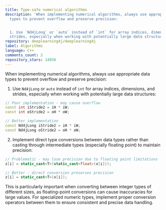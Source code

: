 ```yaml
---
title: Type-safe numerical algorithms
description: 'When implementing numerical algorithms, always use appropriate data
  types to prevent overflow and preserve precision:


  1. Use `Nd4jLong` or `auto` instead of `int` for array indices, dimensions, and
  strides, especially when working with potentially large data structures:'
repository: deeplearning4j/deeplearning4j
label: Algorithms
language: C++
comments_count: 2
repository_stars: 14036
---
```


When implementing numerical algorithms, always use appropriate data types to prevent overflow and preserve precision:

1. Use `Nd4jLong` or `auto` instead of `int` for array indices, dimensions, and strides, especially when working with potentially large data structures:

```cpp
// Poor implementation - may cause overflow
const int iStride2 = iH * iW;
const int oStride2 = oH * oW;

// Better implementation
const Nd4jLong iStride2 = iH * iW;
const Nd4jLong oStride2 = oH * oW;
```

2. Implement direct type conversions between data types rather than casting through intermediate types (especially floating point) to maintain precision:

```cpp
// Problematic - may lose precision due to floating point limitations
z[i] = static_cast<T>(static_cast<float>(x[i]));

// Better - direct conversion preserves precision
z[i] = static_cast<T>(x[i]);
```

This is particularly important when converting between integer types of different sizes, as floating-point conversions can cause inaccuracies for large values. For specialized numeric types, implement proper conversion operators between them to ensure consistent and precise data handling.